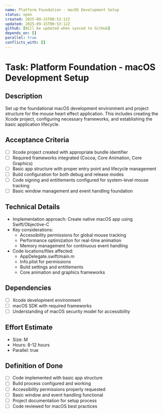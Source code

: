 ```yaml
---
name: Platform Foundation - macOS Development Setup
status: open
created: 2025-09-15T00:53:12Z
updated: 2025-09-15T00:53:12Z
github: [Will be updated when synced to GitHub]
depends_on: []
parallel: true
conflicts_with: []
---
```


# Task: Platform Foundation - macOS Development Setup

## Description
Set up the foundational macOS development environment and project structure for the mouse heart effect application. This includes creating the Xcode project, configuring necessary frameworks, and establishing the basic application lifecycle.

## Acceptance Criteria
- [ ] Xcode project created with appropriate bundle identifier
- [ ] Required frameworks integrated (Cocoa, Core Animation, Core Graphics)
- [ ] Basic app structure with proper entry point and lifecycle management
- [ ] Build configuration for both debug and release modes
- [ ] Code signing and entitlements configured for system-level mouse tracking
- [ ] Basic window management and event handling foundation

## Technical Details
- Implementation approach: Create native macOS app using Swift/Objective-C
- Key considerations:
  - Accessibility permissions for global mouse tracking
  - Performance optimization for real-time animation
  - Memory management for continuous event handling
- Code locations/files affected:
  - AppDelegate.swift/main.m
  - Info.plist for permissions
  - Build settings and entitlements
  - Core animation and graphics frameworks

## Dependencies
- [ ] Xcode development environment
- [ ] macOS SDK with required frameworks
- [ ] Understanding of macOS security model for accessibility

## Effort Estimate
- Size: M
- Hours: 8-12 hours
- Parallel: true

## Definition of Done
- [ ] Code implemented with basic app structure
- [ ] Build process configured and working
- [ ] Accessibility permissions properly requested
- [ ] Basic window and event handling functional
- [ ] Project documentation for setup process
- [ ] Code reviewed for macOS best practices